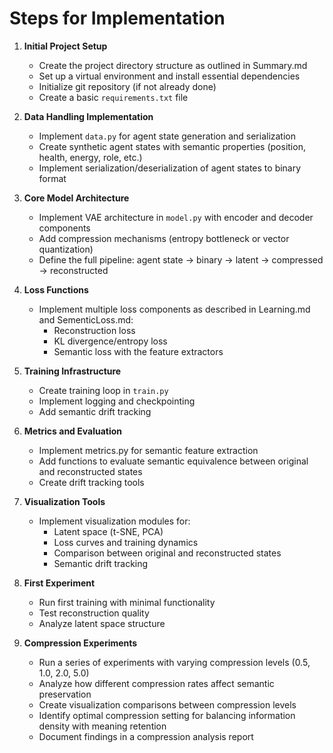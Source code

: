 # Steps for Implementation

1. **Initial Project Setup**
   - Create the project directory structure as outlined in Summary.md
   - Set up a virtual environment and install essential dependencies
   - Initialize git repository (if not already done)
   - Create a basic `requirements.txt` file

2. **Data Handling Implementation**
   - Implement `data.py` for agent state generation and serialization
   - Create synthetic agent states with semantic properties (position, health, energy, role, etc.)
   - Implement serialization/deserialization of agent states
   to binary format

3. **Core Model Architecture**
   - Implement VAE architecture in `model.py` with encoder and decoder components
   - Add compression mechanisms (entropy bottleneck or vector quantization)
   - Define the full pipeline: agent state → binary → latent → compressed → reconstructed

4. **Loss Functions**
   - Implement multiple loss components as described in Learning.md and SementicLoss.md:
     - Reconstruction loss
     - KL divergence/entropy loss
     - Semantic loss with the feature extractors

5. **Training Infrastructure**
   - Create training loop in `train.py`
   - Implement logging and checkpointing
   - Add semantic drift tracking

6. **Metrics and Evaluation**
   - Implement metrics.py for semantic feature extraction
   - Add functions to evaluate semantic equivalence between original and reconstructed states
   - Create drift tracking tools

7. **Visualization Tools**
   - Implement visualization modules for:
     - Latent space (t-SNE, PCA)
     - Loss curves and training dynamics
     - Comparison between original and reconstructed states
     - Semantic drift tracking

8. **First Experiment**
   - Run first training with minimal functionality
   - Test reconstruction quality
   - Analyze latent space structure

9. **Compression Experiments**
   - Run a series of experiments with varying compression levels (0.5, 1.0, 2.0, 5.0)
   - Analyze how different compression rates affect semantic preservation
   - Create visualization comparisons between compression levels
   - Identify optimal compression setting for balancing information density with meaning retention
   - Document findings in a compression analysis report
